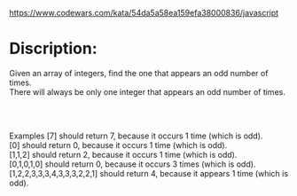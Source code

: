 https://www.codewars.com/kata/54da5a58ea159efa38000836/javascript

# Discription:

Given an array of integers, find the one that appears an odd number of times.
<br>
There will always be only one integer that appears an odd number of times.

<br>
<br>

Examples
[7] should return 7, because it occurs 1 time (which is odd).<br>
[0] should return 0, because it occurs 1 time (which is odd).<br>
[1,1,2] should return 2, because it occurs 1 time (which is odd).<br>
[0,1,0,1,0] should return 0, because it occurs 3 times (which is odd).<br>
[1,2,2,3,3,3,4,3,3,3,2,2,1] should return 4, because it appears 1 time (which is odd).
